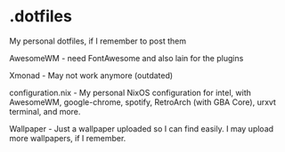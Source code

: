 # .dotfiles
My personal dotfiles, if I remember to post them


AwesomeWM - need FontAwesome and also lain for the plugins

Xmonad - May not work anymore (outdated)

configuration.nix - My personal NixOS configuration for intel, with AwesomeWM, google-chrome, spotify, RetroArch (with GBA Core), urxvt terminal, and more.

Wallpaper - Just a wallpaper uploaded so I can find easily. I may upload more wallpapers, if I remember.

